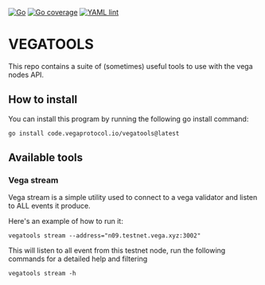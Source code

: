[![Go](https://github.com/vegaprotocol/vegatools/actions/workflows/go.yml/badge.svg)](https://github.com/vegaprotocol/vegatools/actions/workflows/go.yml)
[![Go coverage](https://github.com/vegaprotocol/vegatools/actions/workflows/go-coverage.yml/badge.svg)](https://github.com/vegaprotocol/vegatools/actions/workflows/go-coverage.yml)
[![YAML lint](https://github.com/vegaprotocol/vegatools/actions/workflows/yml-lint.yml/badge.svg)](https://github.com/vegaprotocol/vegatools/actions/workflows/yml-lint.yml)

VEGATOOLS
=========

This repo contains a suite of (sometimes) useful tools to use with the vega nodes API.

## How to install
You can install this program by running the following go install command:
```console
go install code.vegaprotocol.io/vegatools@latest
```

## Available tools

### Vega stream

Vega stream is a simple utility used to connect to a vega validator and listen to ALL events it produce.

Here's an example of how to run it:
```console
vegatools stream --address="n09.testnet.vega.xyz:3002"
```

This will listen to all event from this testnet node, run the following commands for a detailed help and filtering
```
vegatools stream -h
```
